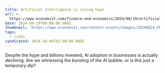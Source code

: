 ```yaml
---
title: Artificial intelligence is losing hype
url: >-
  https://www.economist.com/finance-and-economics/2024/08/19/artificial-intelligence-is-losing-hype
date: 2024-09-19T00:00:00.000Z
thumbnail: 'https://www.economist.com/content-assets/images/20240824_FND000.jpg'
tags:
  - links
syndicated: 2024-10-04T03:00:00.000Z
---
```


Despite the hype and billions invested, AI adoption in businesses is actually declining. Are we witnessing the bursting of the AI bubble, or is this just a temporary dip?
